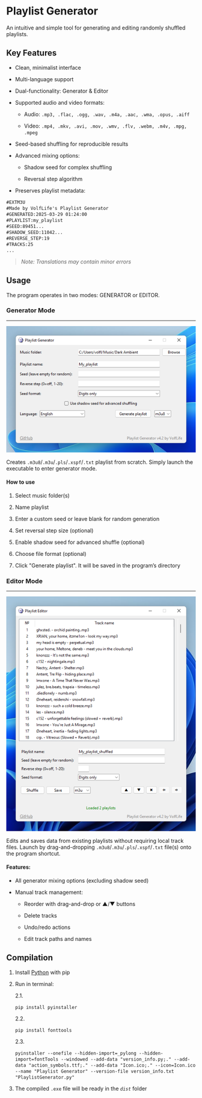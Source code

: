 # Playlist Generator

An intuitive and simple tool for generating and editing randomly shuffled playlists.

## Key Features

* Clean, minimalist interface

* Multi-language support

* Dual-functionality: Generator & Editor

* Supported audio and video formats:

	* Audio:	`.mp3, .flac, .ogg, .wav, .m4a, .aac, .wma, .opus, .aiff`

	* Video: 	`.mp4, .mkv, .avi, .mov, .wmv, .flv, .webm, .m4v, .mpg, .mpeg`

* Seed-based shuffling for reproducible results

* Advanced mixing options:

	* Shadow seed for complex shuffling

	* Reversal step algorithm

* Preserves playlist metadata:

```
#EXTM3U
#Made by VolfLife's Playlist Generator
#GENERATED:2025-03-29 01:24:00
#PLAYLIST:my_playlist
#SEED:89451...
#SHADOW_SEED:11042...
#REVERSE_STEP:19
#TRACKS:25
...
```

>*Note: Translations may contain minor errors*

## Usage

The program operates in two modes: GENERATOR or EDITOR.


### Generator Mode
___

![Generator Interface](https://github.com/VolfLife/Playlist-Generator/blob/main/screenshots/generator_img.png)

Creates `.m3u8`/`.m3u`/`.pls`/`.xspf`/`.txt` playlist from scratch. Simply launch the executable to enter generator mode.

#### How to use

1. Select music folder(s)

2. Name playlist

3. Enter a custom seed or leave blank for random generation

4. Set reversal step size (optional)

5. Enable shadow seed for advanced shuffle (optional)

6. Choose file format (optional)

7. Click "Generate playlist". It will be saved in the program’s directory

### Editor Mode
___

![Editor Interface](https://github.com/VolfLife/Playlist-Generator/blob/main/screenshots/editor_img.png)

Edits and saves data from existing playlists without requiring local track files. Launch by drag-and-dropping `.m3u8`/`.m3u`/`.pls`/`.xspf`/`.txt` file(s) onto the program shortcut.

#### Features:

* All generator mixing options (excluding shadow seed)

* Manual track management:

	* Reorder with drag-and-drop or ▲/▼ buttons

  	* Delete tracks

	* Undo/redo actions
	
	* Edit track paths and names

## Compilation

1. Install [Python](https://www.python.org/downloads/windows/) with pip

2. Run in terminal:

	2.1.
	```
	pip install pyinstaller
	```

  	2.2.
   	```
	pip install fonttools
	```

 	2.3.
	```
	pyinstaller --onefile --hidden-import=_pylong --hidden-import=fontTools --windowed --add-data "version_info.py;." --add-data "action_symbols.ttf;." --add-data "Icon.ico;." --icon=Icon.ico --name "Playlist Generator" --version-file version_info.txt "PlaylistGenerator.py"
	```

 3. The compiled `.exe` file will be ready in the *`dist`* folder
